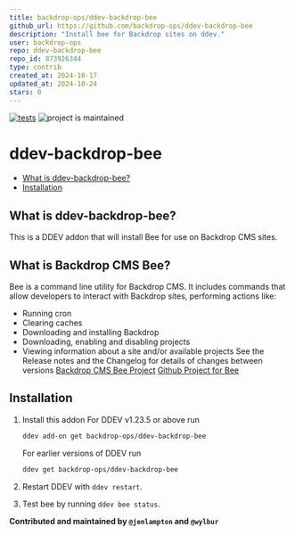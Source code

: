```yaml
---
title: backdrop-ops/ddev-backdrop-bee
github_url: https://github.com/backdrop-ops/ddev-backdrop-bee
description: "Install bee for Backdrop sites on ddev."
user: backdrop-ops
repo: ddev-backdrop-bee
repo_id: 873926344
type: contrib
created_at: 2024-10-17
updated_at: 2024-10-24
stars: 0
---
```


[![tests](https://github.com/backdrop-ops/ddev-backdrop-bee/actions/workflows/tests.yml/badge.svg)](https://github.com/backdrop-ops/ddev-backdrop-bee/actions/workflows/tests.yml) ![project is maintained](https://img.shields.io/maintenance/yes/2024.svg)

# ddev-backdrop-bee <!-- omit in toc -->

* [What is ddev-backdrop-bee?](#what-is-ddev-backdrop-bee)
* [Installation](#getting-started)

## What is ddev-backdrop-bee?

This is a DDEV addon that will install Bee for use on Backdrop CMS sites.

## What is Backdrop CMS Bee?

Bee is a command line utility for Backdrop CMS. It includes commands that allow developers to interact with Backdrop sites, performing actions like:
- Running cron
- Clearing caches
- Downloading and installing Backdrop
- Downloading, enabling and disabling projects
- Viewing information about a site and/or available projects
See the Release notes and the Changelog for details of changes between versions
[Backdrop CMS Bee Project](https://backdropcms.org/project/bee)
[Github Project for Bee](https://github.com/backdrop-contrib/bee)

## Installation

1. Install this addon
    For DDEV v1.23.5 or above run

    ```sh
    ddev add-on get backdrop-ops/ddev-backdrop-bee
    ```

    For earlier versions of DDEV run

    ```sh
    ddev get backdrop-ops/ddev-backdrop-bee
    ```

2. Restart DDEV with `ddev restart`.
3. Test bee by running `ddev bee status`.


**Contributed and maintained by `@jenlampton` and `@wylbur`**
